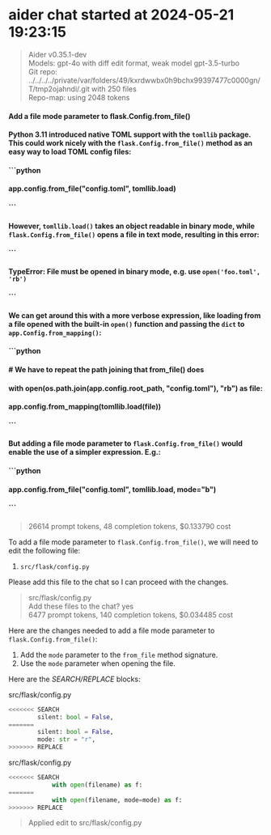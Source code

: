 
# aider chat started at 2024-05-21 19:23:15

> Aider v0.35.1-dev  
> Models: gpt-4o with diff edit format, weak model gpt-3.5-turbo  
> Git repo: ../../../../private/var/folders/49/kxrdwwbx0h9bchx99397477c0000gn/T/tmp2ojahndi/.git with 250 files  
> Repo-map: using 2048 tokens  

#### Add a file mode parameter to flask.Config.from_file()  
#### Python 3.11 introduced native TOML support with the `tomllib` package. This could work nicely with the `flask.Config.from_file()` method as an easy way to load TOML config files:  
####   
#### ```python  
#### app.config.from_file("config.toml", tomllib.load)  
#### ```  
####   
#### However, `tomllib.load()` takes an object readable in binary mode, while `flask.Config.from_file()` opens a file in text mode, resulting in this error:  
####   
#### ```  
#### TypeError: File must be opened in binary mode, e.g. use `open('foo.toml', 'rb')`  
#### ```  
####   
#### We can get around this with a more verbose expression, like loading from a file opened with the built-in `open()` function and passing the `dict` to `app.Config.from_mapping()`:  
####   
#### ```python  
#### # We have to repeat the path joining that from_file() does  
#### with open(os.path.join(app.config.root_path, "config.toml"), "rb") as file:  
####     app.config.from_mapping(tomllib.load(file))  
#### ```  
####   
#### But adding a file mode parameter to `flask.Config.from_file()` would enable the use of a simpler expression. E.g.:  
####   
#### ```python  
#### app.config.from_file("config.toml", tomllib.load, mode="b")  
#### ```  
####  
> 26614 prompt tokens, 48 completion tokens, $0.133790 cost  

To add a file mode parameter to `flask.Config.from_file()`, we will need to edit the following file:

1. `src/flask/config.py`

Please add this file to the chat so I can proceed with the changes.

> src/flask/config.py  
> Add these files to the chat? yes  
> 6477 prompt tokens, 140 completion tokens, $0.034485 cost  

Here are the changes needed to add a file mode parameter to `flask.Config.from_file()`:

1. Add the `mode` parameter to the `from_file` method signature.
2. Use the `mode` parameter when opening the file.

Here are the *SEARCH/REPLACE* blocks:

src/flask/config.py
```python
<<<<<<< SEARCH
        silent: bool = False,
=======
        silent: bool = False,
        mode: str = "r",
>>>>>>> REPLACE
```

src/flask/config.py
```python
<<<<<<< SEARCH
            with open(filename) as f:
=======
            with open(filename, mode=mode) as f:
>>>>>>> REPLACE
```

> Applied edit to src/flask/config.py  
